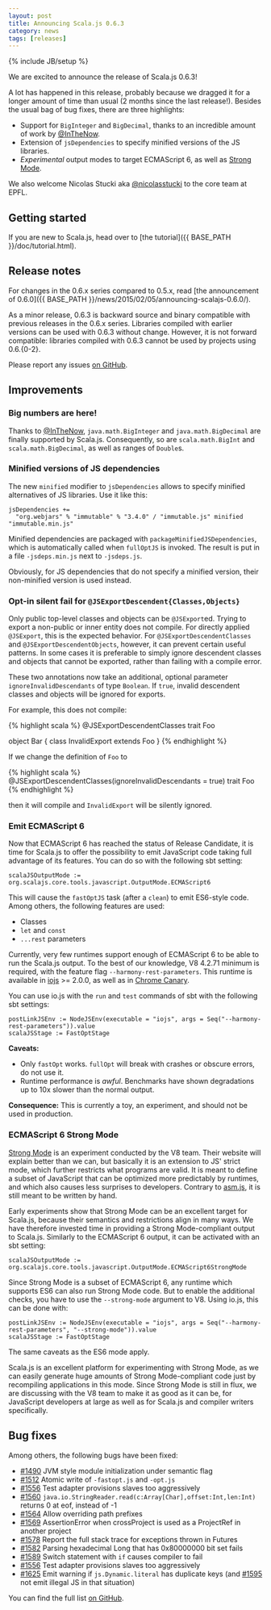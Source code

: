 ```yaml
---
layout: post
title: Announcing Scala.js 0.6.3
category: news
tags: [releases]
---
```

{% include JB/setup %}

We are excited to announce the release of Scala.js 0.6.3!

A lot has happened in this release, probably because we dragged it for a longer amount of time than usual (2 months since the last release!).
Besides the usual bag of bug fixes, there are three highlights:

* Support for `BigInteger` and `BigDecimal`, thanks to an incredible amount of work by [@InTheNow](https://github.com/InTheNow).
* Extension of `jsDependencies` to specify minified versions of the JS libraries.
* *Experimental* output modes to target ECMAScript 6, as well as [Strong Mode](https://developers.google.com/v8/experiments).

We also welcome Nicolas Stucki aka [@nicolasstucki](https://github.com/nicolasstucki) to the core team at EPFL.

## Getting started

If you are new to Scala.js, head over to
[the tutorial]({{ BASE_PATH }}/doc/tutorial.html).

## Release notes

For changes in the 0.6.x series compared to 0.5.x, read [the announcement of 0.6.0]({{ BASE_PATH }}/news/2015/02/05/announcing-scalajs-0.6.0/).

As a minor release, 0.6.3 is backward source and binary compatible with previous releases in the 0.6.x series.
Libraries compiled with earlier versions can be used with 0.6.3 without change.
However, it is not forward compatible: libraries compiled with 0.6.3 cannot be used by projects using 0.6.{0-2}.

Please report any issues [on GitHub](https://github.com/scala-js/scala-js/issues).

## Improvements

### Big numbers are here!

Thanks to [@InTheNow](https://github.com/InTheNow), `java.math.BigInteger` and `java.math.BigDecimal` are finally supported by Scala.js.
Consequently, so are `scala.math.BigInt` and `scala.math.BigDecimal`, as well as ranges of `Double`s.

### Minified versions of JS dependencies

The new `minified` modifier to `jsDependencies` allows to specify minified alternatives of JS libraries.
Use it like this:

    jsDependencies +=
      "org.webjars" % "immutable" % "3.4.0" / "immutable.js" minified "immutable.min.js"

Minified dependencies are packaged with `packageMinifiedJSDependencies`, which is automatically called when `fullOptJS` is invoked.
The result is put in a file `-jsdeps.min.js` next to `-jsdeps.js`.

Obviously, for JS dependencies that do not specify a minified version, their non-minified version is used instead.

### Opt-in silent fail for `@JSExportDescendent{Classes,Objects}`

Only public top-level classes and objects can be `@JSExport`ed.
Trying to export a non-public or inner entity does not compile.
For directly applied `@JSExport`, this is the expected behavior.
For `@JSExportDescendentClasses` and `@JSExportDescendentObjects`, however, it can prevent certain useful patterns.
In some cases it is preferable to simply ignore descendent classes and objects that cannot be exported, rather than failing with a compile error.

These two annotations now take an additional, optional parameter `ignoreInvalidDescendants` of type `Boolean`.
If `true`, invalid descendent classes and objects will be ignored for exports.

For example, this does not compile:

{% highlight scala %}
@JSExportDescendentClasses
trait Foo

object Bar {
  class InvalidExport extends Foo
}
{% endhighlight %}

If we change the definition of `Foo` to

{% highlight scala %}
@JSExportDescendentClasses(ignoreInvalidDescendants = true)
trait Foo
{% endhighlight %}

then it will compile and `InvalidExport` will be silently ignored.

### Emit ECMAScript 6

Now that ECMAScript 6 has reached the status of Release Candidate, it is time for Scala.js to offer the possibility to emit JavaScript code taking full advantage of its features.
You can do so with the following sbt setting:

    scalaJSOutputMode := org.scalajs.core.tools.javascript.OutputMode.ECMAScript6

This will cause the `fastOptJS` task (after a `clean`) to emit ES6-style code.
Among others, the following features are used:

* Classes
* `let` and `const`
* `...rest` parameters

Currently, very few runtimes support enough of ECMAScript 6 to be able to run the Scala.js output.
To the best of our knowledge, V8 4.2.71 minimum is required, with the feature flag `--harmony-rest-parameters`.
This runtime is available in [iojs](https://iojs.org/) >= 2.0.0, as well as in [Chrome Canary](https://www.google.fr/chrome/browser/canary.html).

You can use io.js with the `run` and `test` commands of sbt with the following sbt settings:

    postLinkJSEnv := NodeJSEnv(executable = "iojs", args = Seq("--harmony-rest-parameters")).value
    scalaJSStage := FastOptStage

**Caveats:**

* Only `fastOpt` works. `fullOpt` will break with crashes or obscure errors, do not use it.
* Runtime performance is *awful*. Benchmarks have shown degradations up to 10x slower than the normal output.

**Consequence:** This is currently a toy, an experiment, and should not be used in production.

### ECMAScript 6 Strong Mode

[Strong Mode](https://developers.google.com/v8/experiments) is an experiment conducted by the V8 team.
Their website will explain better than we can, but basically it is an extension to JS' strict mode, which further restricts what programs are valid.
It is meant to define a subset of JavaScript that can be optimized more predictably by runtimes, and which also causes less surprises to developers.
Contrary to [asm.js](http://asmjs.org/), it is still meant to be written by hand.

Early experiments show that Strong Mode can be an excellent target for Scala.js, because their semantics and restrictions align in many ways.
We have therefore invested time in providing a Strong Mode-compliant output to Scala.js.
Similarly to the ECMAScript 6 output, it can be activated with an sbt setting:

    scalaJSOutputMode := org.scalajs.core.tools.javascript.OutputMode.ECMAScript6StrongMode

Since Strong Mode is a subset of ECMAScript 6, any runtime which supports ES6 can also run Strong Mode code.
But to enable the additional checks, you have to use the `--strong-mode` argument to V8.
Using io.js, this can be done with:

    postLinkJSEnv := NodeJSEnv(executable = "iojs", args = Seq("--harmony-rest-parameters", "--strong-mode")).value
    scalaJSStage := FastOptStage

The same caveats as the ES6 mode apply.

Scala.js is an excellent platform for experimenting with Strong Mode, as we can easily generate huge amounts of Strong Mode-compliant code just by recompiling applications in this mode.
Since Strong Mode is still in flux, we are discussing with the V8 team to make it as good as it can be, for JavaScript developers at large as well as for Scala.js and compiler writers specifically.

## Bug fixes

Among others, the following bugs have been fixed:

* [#1490](https://github.com/scala-js/scala-js/issues/1490) JVM style module initialization under semantic flag
* [#1512](https://github.com/scala-js/scala-js/issues/1512) Atomic write of `-fastopt.js` and `-opt.js`
* [#1556](https://github.com/scala-js/scala-js/issues/1556) Test adapter provisions slaves too aggressively
* [#1560](https://github.com/scala-js/scala-js/issues/1560) `java.io.StringReader.read(c:Array[Char],offset:Int,len:Int)` returns 0 at eof, instead of -1
* [#1564](https://github.com/scala-js/scala-js/issues/1564) Allow overriding path prefixes
* [#1569](https://github.com/scala-js/scala-js/issues/1569) AssertionError when crossProject is used as a ProjectRef in another project
* [#1578](https://github.com/scala-js/scala-js/issues/1578) Report the full stack trace for exceptions thrown in Futures
* [#1582](https://github.com/scala-js/scala-js/issues/1582) Parsing hexadecimal Long that has 0x80000000 bit set fails
* [#1589](https://github.com/scala-js/scala-js/issues/1589) Switch statement with `if` causes compiler to fail
* [#1556](https://github.com/scala-js/scala-js/issues/1556) Test adapter provisions slaves too aggressively
* [#1625](https://github.com/scala-js/scala-js/issues/1625) Emit warning if `js.Dynamic.literal` has duplicate keys (and [#1595](https://github.com/scala-js/scala-js/issues/1595) not emit illegal JS in that situation)

You can find the full list [on GitHub](https://github.com/scala-js/scala-js/issues?q=is%3Aissue+milestone%3Av0.6.3+is%3Aclosed).
